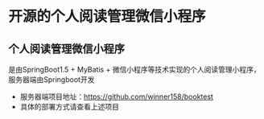 # 开源的个人阅读管理微信小程序
## 个人阅读管理微信小程序
是由SpringBoot1.5 + MyBatis + 微信小程序等技术实现的个人阅读管理小程序，服务器端由Springboot开发
* 服务器端项目地址：https://github.com/winner158/booktest
* 具体的部署方式请查看上述项目
